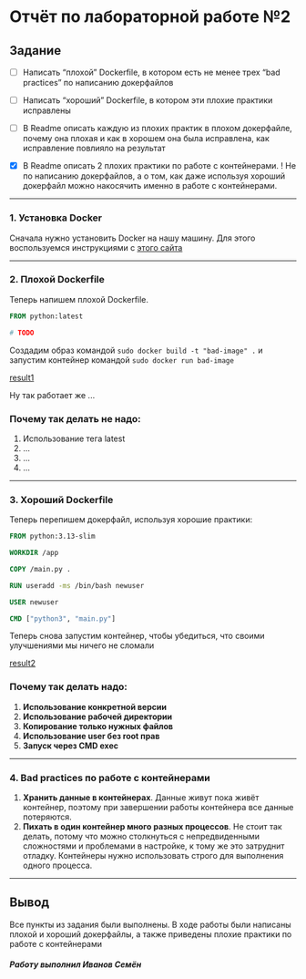 # Отчёт по лабораторной работе №2

## Задание
- [ ] Написать “плохой” Dockerfile, в котором есть не менее трех “bad practices” по написанию докерфайлов
- [ ] Написать “хороший” Dockerfile, в котором эти плохие практики исправлены
- [ ] В Readme описать каждую из плохих практик в плохом докерфайле, почему она плохая и как в хорошем она была исправлена, как исправление повлияло на результат
- [x] В Readme описать 2 плохих практики по работе с контейнерами. ! Не по написанию докерфайлов, а о том, как даже используя хороший докерфайл можно накосячить именно в работе с контейнерами.


---

### 1. Установка Docker

Сначала нужно установить Docker на нашу машину. Для этого воспользуемся инструкциями с [этого сайта](https://docs.docker.com/engine/install/ubuntu/)

---

### 2. Плохой Dockerfile

Теперь напишем плохой Dockerfile. 

```Dockerfile
FROM python:latest

# TODO
```

Создадим образ командой `sudo docker build -t "bad-image" .` и запустим контейнер командой `sudo docker run bad-image`

[result1](/media/result1.png)

Ну так работает же ...

### Почему так делать не надо:
1. Использование тега latest
2. ...
3. ...
4. ...

---

### 3. Хороший Dockerfile

Теперь перепишем докерфайл, используя хорошие практики:

```Dockerfile
FROM python:3.13-slim

WORKDIR /app

COPY /main.py .

RUN useradd -ms /bin/bash newuser

USER newuser

CMD ["python3", "main.py"]
```

Теперь снова запустим контейнер, чтобы убедиться, что своими улучшениями мы ничего не сломали

[result2](/media/result2.png)

### Почему так делать надо:
1. **Использование конкретной версии**
2. **Использование рабочей директории**
3. **Копирование только нужных файлов**
4. **Использование user без root прав**
5. **Запуск через CMD exec**

---

### 4. Bad practices по работе с контейнерами

1. **Хранить данные в контейнерах**. Данные живут пока живёт контейнер, поэтому при завершении работы контейнера все данные потеряются.
2. **Пихать в один контейнер много разных процессов**. Не стоит так делать, потому что можно столкнуться с непредвиденными сложностями и проблемами в настройке, к тому же это затруднит отладку. Контейнеры нужно использовать строго для выполнения одного процесса.

---

## Вывод
Все пункты из задания были выполнены. В ходе работы были написаны плохой и хороший докерфайлы, а также приведены плохие практики по работе с контейнерами 

##### Работу выполнил Иванов Семён

